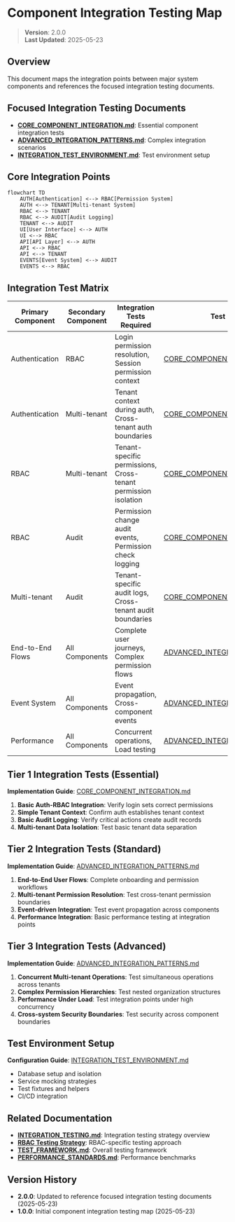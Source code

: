 
# Component Integration Testing Map

> **Version**: 2.0.0  
> **Last Updated**: 2025-05-23

## Overview

This document maps the integration points between major system components and references the focused integration testing documents.

## Focused Integration Testing Documents

- **[CORE_COMPONENT_INTEGRATION.md](docs/testing/CORE_COMPONENT_INTEGRATION.md)**: Essential component integration tests
- **[ADVANCED_INTEGRATION_PATTERNS.md](docs/testing/ADVANCED_INTEGRATION_PATTERNS.md)**: Complex integration scenarios
- **[INTEGRATION_TEST_ENVIRONMENT.md](docs/testing/INTEGRATION_TEST_ENVIRONMENT.md)**: Test environment setup

## Core Integration Points

```mermaid
flowchart TD
    AUTH[Authentication] <--> RBAC[Permission System]
    AUTH <--> TENANT[Multi-tenant System]
    RBAC <--> TENANT
    RBAC <--> AUDIT[Audit Logging]
    TENANT <--> AUDIT
    UI[User Interface] <--> AUTH
    UI <--> RBAC
    API[API Layer] <--> AUTH
    API <--> RBAC
    API <--> TENANT
    EVENTS[Event System] <--> AUDIT
    EVENTS <--> RBAC
```

## Integration Test Matrix

| Primary Component | Secondary Component | Integration Tests Required | Test Location |
|-------------------|---------------------|----------------------------|---------------|
| Authentication    | RBAC                | Login permission resolution, Session permission context | [CORE_COMPONENT_INTEGRATION.md](docs/testing/CORE_COMPONENT_INTEGRATION.md) |
| Authentication    | Multi-tenant        | Tenant context during auth, Cross-tenant auth boundaries | [CORE_COMPONENT_INTEGRATION.md](docs/testing/CORE_COMPONENT_INTEGRATION.md) |
| RBAC              | Multi-tenant        | Tenant-specific permissions, Cross-tenant permission isolation | [CORE_COMPONENT_INTEGRATION.md](docs/testing/CORE_COMPONENT_INTEGRATION.md) |
| RBAC              | Audit               | Permission change audit events, Permission check logging | [CORE_COMPONENT_INTEGRATION.md](docs/testing/CORE_COMPONENT_INTEGRATION.md) |
| Multi-tenant      | Audit               | Tenant-specific audit logs, Cross-tenant audit boundaries | [CORE_COMPONENT_INTEGRATION.md](docs/testing/CORE_COMPONENT_INTEGRATION.md) |
| End-to-End Flows  | All Components      | Complete user journeys, Complex permission flows | [ADVANCED_INTEGRATION_PATTERNS.md](docs/testing/ADVANCED_INTEGRATION_PATTERNS.md) |
| Event System      | All Components      | Event propagation, Cross-component events | [ADVANCED_INTEGRATION_PATTERNS.md](docs/testing/ADVANCED_INTEGRATION_PATTERNS.md) |
| Performance       | All Components      | Concurrent operations, Load testing | [ADVANCED_INTEGRATION_PATTERNS.md](docs/testing/ADVANCED_INTEGRATION_PATTERNS.md) |

## Tier 1 Integration Tests (Essential)

**Implementation Guide**: [CORE_COMPONENT_INTEGRATION.md](docs/testing/CORE_COMPONENT_INTEGRATION.md)

1. **Basic Auth-RBAC Integration**: Verify login sets correct permissions
2. **Simple Tenant Context**: Confirm auth establishes tenant context
3. **Basic Audit Logging**: Verify critical actions create audit records
4. **Multi-tenant Data Isolation**: Test basic tenant data separation

## Tier 2 Integration Tests (Standard)

**Implementation Guide**: [ADVANCED_INTEGRATION_PATTERNS.md](docs/testing/ADVANCED_INTEGRATION_PATTERNS.md)

1. **End-to-End User Flows**: Complete onboarding and permission workflows
2. **Multi-tenant Permission Resolution**: Test cross-tenant permission boundaries
3. **Event-driven Integration**: Test event propagation across components
4. **Performance Integration**: Basic performance testing at integration points

## Tier 3 Integration Tests (Advanced)

**Implementation Guide**: [ADVANCED_INTEGRATION_PATTERNS.md](docs/testing/ADVANCED_INTEGRATION_PATTERNS.md)

1. **Concurrent Multi-tenant Operations**: Test simultaneous operations across tenants
2. **Complex Permission Hierarchies**: Test nested organization structures
3. **Performance Under Load**: Test integration points under high concurrency
4. **Cross-system Security Boundaries**: Test security across component boundaries

## Test Environment Setup

**Configuration Guide**: [INTEGRATION_TEST_ENVIRONMENT.md](docs/testing/INTEGRATION_TEST_ENVIRONMENT.md)

- Database setup and isolation
- Service mocking strategies
- Test fixtures and helpers
- CI/CD integration

## Related Documentation

- **[INTEGRATION_TESTING.md](docs/testing/INTEGRATION_TESTING.md)**: Integration testing strategy overview
- **[RBAC Testing Strategy](docs/rbac/TESTING_STRATEGY.md)**: RBAC-specific testing approach
- **[TEST_FRAMEWORK.md](docs/TEST_FRAMEWORK.md)**: Overall testing framework
- **[PERFORMANCE_STANDARDS.md](docs/PERFORMANCE_STANDARDS.md)**: Performance benchmarks

## Version History

- **2.0.0**: Updated to reference focused integration testing documents (2025-05-23)
- **1.0.0**: Initial component integration testing map (2025-05-23)
